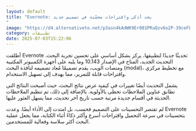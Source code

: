 ```yaml
---
layout: default
title: "Evernote: بحث أذكى واقتراحات محسّنة في تصميم جديد
"
image: "https://d4.alternativeto.net/p3asn4kAdWK9Er081PRuQzv6o2P-39ceFLmxsbXF4es/rs:fill:1520:760:0/g:ce:0:0/YWJzOi8vZGlzdC9jb250ZW50LzE3NTE1NTYxMjY5NjIucG5n.png"
category: تطبيقات
date: 2025-07-03T15:22:06
---
```


أطلقت Evernote تحديثًا جديدًا لتطبيقها، يركز بشكل أساسي على تحسين تجربة البحث. التحديث الجديد، المتاح في الإصدار 10.143 وما يليه على أجهزة الكمبيوتر المكتبية ومنصات الويب، يقدم تصميمًا مُعاد تصميمه لنافذة البحث (modal)، مع تخطيط مركزي واقتراحات قابلة للتمرير، مما يهدف إلى تسهيل الاستخدام.

يشمل التحديث أيضًا تغييرات في كيفية عرض نتائج البحث، حيث أصبحت النتائج التي تطابق عناوين الملاحظات تحظى بالأولوية. بالإضافة إلى ذلك، تم تنظيم الملاحظات الحديثة في أقسام جديدة مرتبة حسب تاريخ آخر تحديث، مما يسهل العثور عليها.

لم تقتصر التحسينات على التصميم فحسب، بل امتدت إلى الأداء أيضًا. وعدت Evernote بتحسينات في سرعة التحميل واقتراحات أسرع وأكثر ذكاءً أثناء الكتابة، مما يجعل عملية البحث أكثر سلاسة وفعالية للمستخدمين.
